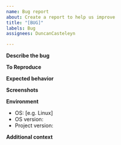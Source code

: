 ```yaml
---
name: Bug report
about: Create a report to help us improve
title: "[BUG]"
labels: Bug
assignees: DuncanCasteleyn

---
```


**Describe the bug**
<!-- A clear and concise description of what the bug is. -->

**To Reproduce**
<!-- Steps to reproduce the behavior: -->
<!-- 1. Go to '...' -->
<!-- 2. Click on '....' -->
<!-- 3. Scroll down to '....' -->
<!-- 4. See error -->

**Expected behavior**
<!-- A clear and concise description of what you expected to happen. -->

**Screenshots**
<!-- If applicable, add screenshots to help explain your problem. -->

**Environment**
 - OS: [e.g. Linux]
 - OS version:
 - Project version:

**Additional context**
<!-- Add any other context about the problem here. -->
